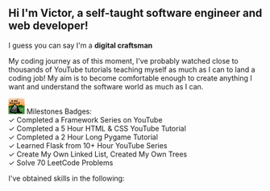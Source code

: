 ## Hi I'm Victor, a self-taught software engineer and web developer! 
I guess you can say I'm a **digital craftsman**

My coding journey as of this moment, I've probably watched close to thousands of YouTube tutorials teaching myself as much as I can to land a coding job! My aim is to become comfortable enough 
to create anything I want and understand the software world as much as I can.



![Milestone badge][logo] Milestones Badges: <br>
  ✓ Completed a Framework Series on YouTube  <br>
  ✓ Completed a 5 Hour HTML & CSS YouTube Tutorial  <br>
  ✓ Completed a 2 Hour Long Pygame Tutorial <br>
  ✓ Learned Flask from 10+ Hour YouTube Series  <br>
  ✓ Create My Own Linked List, Created My Own Trees  <br>
  ✓ Solve 70 LeetCode Problems  <br>
  
I've obtained skills in the following: <br>
  






[logo]: https://github.com/ghorus/ghorus/blob/main/milestone.png "Logo Title Text 2"


<!--
**ghorus/ghorus** is a ✨ _special_ ✨ repository because its `README.md` (this file) appears on your GitHub profile.

Here are some ideas to get you started:

- 🔭 I’m currently working on ...
- 🌱 I’m currently learning ...
- 👯 I’m looking to collaborate on ...

- ⚡ Fun fact: ...
-->
